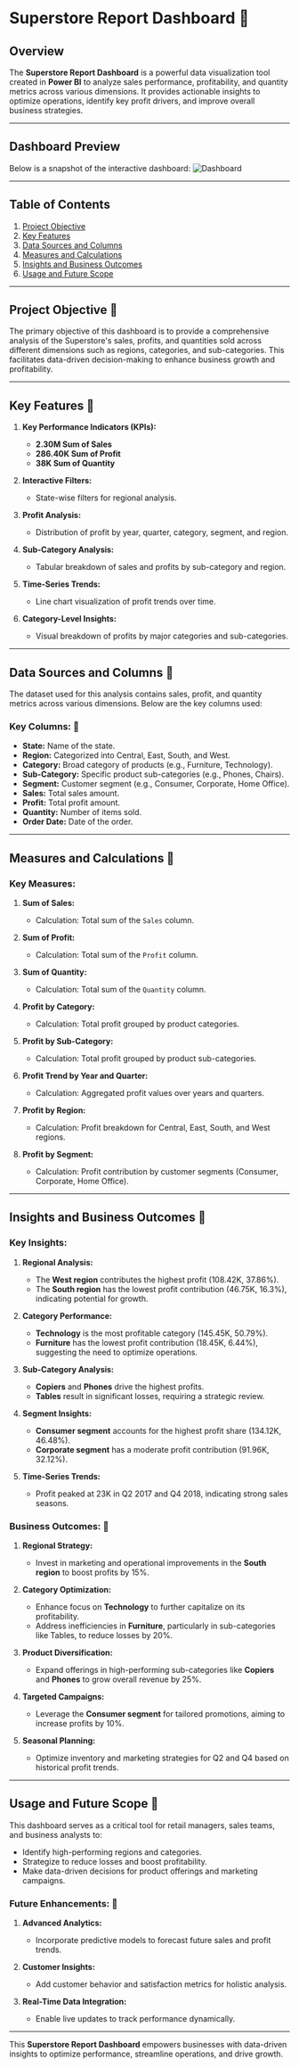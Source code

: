 # Superstore Report Dashboard 🏬

## Overview

The **Superstore Report Dashboard** is a powerful data visualization tool created in **Power BI** to analyze sales performance, profitability, and quantity metrics across various dimensions. It provides actionable insights to optimize operations, identify key profit drivers, and improve overall business strategies.

---

## Dashboard Preview

Below is a snapshot of the interactive dashboard: ![Dashboard](https://github.com/CodeVistaPro/PowerBI_Portfolio/blob/main/Superstore%20Analysis/Superstore%20Analysis.png)

---

## Table of Contents 

1. [Project Objective](#project-objective)  
2. [Key Features](#key-features)  
3. [Data Sources and Columns](#data-sources-and-columns)  
4. [Measures and Calculations](#measures-and-calculations)  
5. [Insights and Business Outcomes](#insights-and-business-outcomes)  
6. [Usage and Future Scope](#usage-and-future-scope)

---

## Project Objective 🚀

The primary objective of this dashboard is to provide a comprehensive analysis of the Superstore's sales, profits, and quantities sold across different dimensions such as regions, categories, and sub-categories. This facilitates data-driven decision-making to enhance business growth and profitability.

---

## Key Features 🚀

1. **Key Performance Indicators (KPIs):**
   - **2.30M Sum of Sales**
   - **286.40K Sum of Profit**
   - **38K Sum of Quantity**

2. **Interactive Filters:**
   - State-wise filters for regional analysis.

3. **Profit Analysis:**
   - Distribution of profit by year, quarter, category, segment, and region.

4. **Sub-Category Analysis:**
   - Tabular breakdown of sales and profits by sub-category and region.

5. **Time-Series Trends:**
   - Line chart visualization of profit trends over time.

6. **Category-Level Insights:**
   - Visual breakdown of profits by major categories and sub-categories.

---

## Data Sources and Columns 🚀

The dataset used for this analysis contains sales, profit, and quantity metrics across various dimensions. Below are the key columns used:

### Key Columns: 🚀

- **State:** Name of the state.
- **Region:** Categorized into Central, East, South, and West.
- **Category:** Broad category of products (e.g., Furniture, Technology).
- **Sub-Category:** Specific product sub-categories (e.g., Phones, Chairs).
- **Segment:** Customer segment (e.g., Consumer, Corporate, Home Office).
- **Sales:** Total sales amount.
- **Profit:** Total profit amount.
- **Quantity:** Number of items sold.
- **Order Date:** Date of the order.

---

## Measures and Calculations 🚀

### Key Measures:

1. **Sum of Sales:**
   - Calculation: Total sum of the `Sales` column.

2. **Sum of Profit:**
   - Calculation: Total sum of the `Profit` column.

3. **Sum of Quantity:**
   - Calculation: Total sum of the `Quantity` column.

4. **Profit by Category:**
   - Calculation: Total profit grouped by product categories.

5. **Profit by Sub-Category:**
   - Calculation: Total profit grouped by product sub-categories.

6. **Profit Trend by Year and Quarter:**
   - Calculation: Aggregated profit values over years and quarters.

7. **Profit by Region:**
   - Calculation: Profit breakdown for Central, East, South, and West regions.

8. **Profit by Segment:**
   - Calculation: Profit contribution by customer segments (Consumer, Corporate, Home Office).

---

## Insights and Business Outcomes 🚀

### Key Insights:

1. **Regional Analysis:**
   - The **West region** contributes the highest profit (108.42K, 37.86%).
   - The **South region** has the lowest profit contribution (46.75K, 16.3%), indicating potential for growth.

2. **Category Performance:**
   - **Technology** is the most profitable category (145.45K, 50.79%).
   - **Furniture** has the lowest profit contribution (18.45K, 6.44%), suggesting the need to optimize operations.

3. **Sub-Category Analysis:**
   - **Copiers** and **Phones** drive the highest profits.
   - **Tables** result in significant losses, requiring a strategic review.

4. **Segment Insights:**
   - **Consumer segment** accounts for the highest profit share (134.12K, 46.48%).
   - **Corporate segment** has a moderate profit contribution (91.96K, 32.12%).

5. **Time-Series Trends:**
   - Profit peaked at 23K in Q2 2017 and Q4 2018, indicating strong sales seasons.

### Business Outcomes: 🚀

1. **Regional Strategy:**
   - Invest in marketing and operational improvements in the **South region** to boost profits by 15%.

2. **Category Optimization:**
   - Enhance focus on **Technology** to further capitalize on its profitability.
   - Address inefficiencies in **Furniture**, particularly in sub-categories like Tables, to reduce losses by 20%.

3. **Product Diversification:**
   - Expand offerings in high-performing sub-categories like **Copiers** and **Phones** to grow overall revenue by 25%.

4. **Targeted Campaigns:**
   - Leverage the **Consumer segment** for tailored promotions, aiming to increase profits by 10%.

5. **Seasonal Planning:**
   - Optimize inventory and marketing strategies for Q2 and Q4 based on historical profit trends.

---

## Usage and Future Scope 🚀

This dashboard serves as a critical tool for retail managers, sales teams, and business analysts to:

- Identify high-performing regions and categories.
- Strategize to reduce losses and boost profitability.
- Make data-driven decisions for product offerings and marketing campaigns.

### Future Enhancements: 🚀

1. **Advanced Analytics:**
   - Incorporate predictive models to forecast future sales and profit trends.

2. **Customer Insights:**
   - Add customer behavior and satisfaction metrics for holistic analysis.

3. **Real-Time Data Integration:**
   - Enable live updates to track performance dynamically.

---

This **Superstore Report Dashboard** empowers businesses with data-driven insights to optimize performance, streamline operations, and drive growth.


